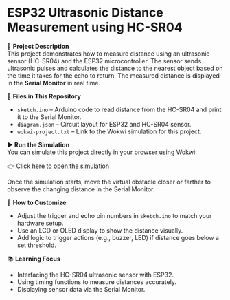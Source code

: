 # ESP32 Ultrasonic Distance Measurement using HC-SR04

📏 **Project Description**  
This project demonstrates how to measure distance using an ultrasonic sensor (HC-SR04) and the ESP32 microcontroller. The sensor sends ultrasonic pulses and calculates the distance to the nearest object based on the time it takes for the echo to return. The measured distance is displayed in the **Serial Monitor** in real time.

📁 **Files in This Repository**  
- `sketch.ino` – Arduino code to read distance from the HC-SR04 and print it to the Serial Monitor.  
- `diagram.json` – Circuit layout for ESP32 and HC-SR04 sensor.  
- `wokwi-project.txt` – Link to the Wokwi simulation for this project.  

▶️ **Run the Simulation**  
You can simulate this project directly in your browser using Wokwi:

👉 [Click here to open the simulation](https://wokwi.com/projects/432839216025520129)

Once the simulation starts, move the virtual obstacle closer or farther to observe the changing distance in the Serial Monitor.

🔧 **How to Customize**  
- Adjust the trigger and echo pin numbers in `sketch.ino` to match your hardware setup.  
- Use an LCD or OLED display to show the distance visually.  
- Add logic to trigger actions (e.g., buzzer, LED) if distance goes below a set threshold.

📚 **Learning Focus**  
- Interfacing the HC-SR04 ultrasonic sensor with ESP32.  
- Using timing functions to measure distances accurately.  
- Displaying sensor data via the Serial Monitor.
